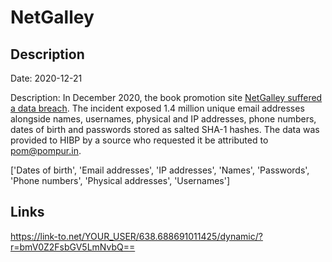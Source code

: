 # NetGalley

## Description

Date: 2020-12-21

Description:
In December 2020, the book promotion site <a href="https://www.bleepingcomputer.com/news/security/netgalley-discloses-data-breach-after-website-was-hacked/" target="_blank" rel="noopener">NetGalley suffered a data breach</a>. The incident exposed 1.4 million unique email addresses alongside names, usernames, physical and IP addresses, phone numbers, dates of birth and passwords stored as salted SHA-1 hashes. The data was provided to HIBP by a source who requested it be attributed to pom@pompur.in.


['Dates of birth', 'Email addresses', 'IP addresses', 'Names', 'Passwords', 'Phone numbers', 'Physical addresses', 'Usernames']

## Links

https://link-to.net/YOUR_USER/638.688691011425/dynamic/?r=bmV0Z2FsbGV5LmNvbQ==